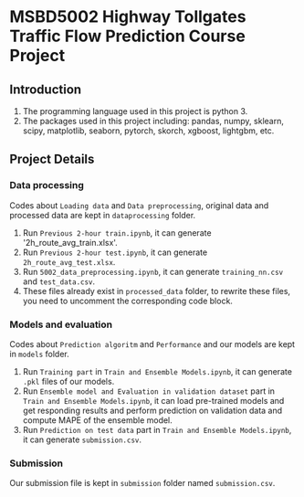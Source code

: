 # MSBD5002 Highway Tollgates Traffic Flow Prediction Course Project
## Introduction
1. The programming language used in this project is python 3.
2. The packages used in this project including: pandas, numpy, sklearn, scipy, matplotlib, seaborn, pytorch, skorch, xgboost, lightgbm, etc.
## Project Details
### Data processing
Codes about `Loading data` and `Data preprocessing`, original data and processed data are kept in `dataprocessing` folder.
1. Run `Previous 2-hour train.ipynb`, it can generate '2h_route_avg_train.xlsx'.
2. Run `Previous 2-hour test.ipynb`, it can generate `2h_route_avg_test.xlsx`.
3. Run `5002_data_preprocessing.ipynb`, it can generate `training_nn.csv` and `test_data.csv`.
4. These files already exist in `processed_data` folder, to rewrite these files, you need to uncomment the corresponding code block.
### Models and evaluation
Codes about `Prediction algoritm` and `Performance` and our models are kept in `models` folder.
1. Run `Training part` in `Train and Ensemble Models.ipynb`, it can generate `.pkl` files of our models.
2. Run `Ensemble model and Evaluation in validation dataset` part in `Train and Ensemble Models.ipynb`, it can load pre-trained models and get responding results and perform prediction on validation data and compute MAPE of the ensemble model.
3. Run  `Prediction on test data` part in `Train and Ensemble Models.ipynb`, it can generate `submission.csv`.

### Submission
Our submission file is kept in `submission` folder named `submission.csv`.

